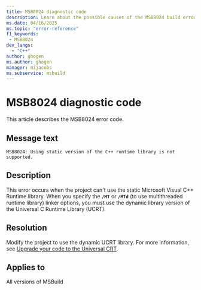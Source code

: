 ```yaml
---
title: MSB8024 diagnostic code
description: Learn about the possible causes of the MSB8024 build error and get troubleshooting tips.
ms.date: 04/16/2025
ms.topic: "error-reference"
f1_keywords:
 - MSB8024
dev_langs:
  - "C++"
author: ghogen
ms.author: ghogen
manager: mijacobs
ms.subservice: msbuild
---
```

# MSB8024 diagnostic code

<!-- :::ErrorDefinitionDescription::: -->
<!-- :::editable-content name="introDescription"::: -->
This article describes the MSB8024 error code.
<!-- :::editable-content-end::: -->

## Message text

`MSB8024: Using static version of the C++ runtime library is not supported.`

<!-- :::editable-content name="postOutputDescription"::: -->
## Description

This error occurs when the project can't use the static Microsoft Visual C++ Runtime library. When you specify the **`/MT`** or **`/MTd`** (to use multithreaded runtime library) linker options, you must use the dynamic library version of the Universal C Runtime Library (UCRT). 

## Resolution

Modify the project to use the dynamic UCRT library. For more information, see [Upgrade your code to the Universal CRT](/cpp/porting/upgrade-your-code-to-the-universal-crt).
<!-- :::editable-content-end::: -->
<!-- :::ErrorDefinitionDescription-end::: -->

## Applies to

All versions of MSBuild